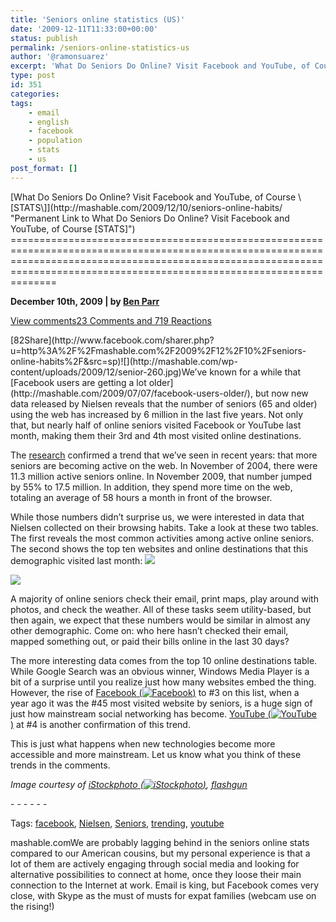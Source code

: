 ```yaml
---
title: 'Seniors online statistics (US)'
date: '2009-12-11T11:33:00+00:00'
status: publish
permalink: /seniors-online-statistics-us
author: '@ramonsuarez'
excerpt: 'What Do Seniors Do Online? Visit Facebook and YouTube, of Course \[STATS\] December 10th, 2009 | by Ben Parr View comments23 Comments and 719 Reactions 82Share We???ve known for a while that Facebook users are getting a lot older, but now new data rel...'
type: post
id: 351
categories:
tags:
    - email
    - english
    - facebook
    - population
    - stats
    - us
post_format: []
---
```

<div class="author-photo"><div class="headline">[What Do Seniors Do Online? Visit Facebook and YouTube, of Course \[STATS\]](http://mashable.com/2009/12/10/seniors-online-habits/ "Permanent Link to What Do Seniors Do Online? Visit Facebook and YouTube, of Course [STATS]")
================================================================================================================================================================================================================================

**December 10th, 2009 | by [Ben Parr](http://mashable.com/author/ben-parr/ "Posts by Ben Parr")**<span class="comments">[](http://mashable.com/2009/12/10/seniors-online-habits/#comments)</span>

[View comments](http://mashable.disqus.com/?url=http://mashable.com/2009/12/10/seniors-online-habits/)[23 Comments and 719 Reactions](http://mashable.com/2009/12/10/seniors-online-habits/#disqus_thread)

<div class="text-content"><div style="float:left;margin-right:10px;margin-bottom:4px;"><div class="wdt_button"><div class="wdt_button" style="height:59px;">[<span class="fb_share_size_Small fb_share_count_wrapper"><span class="fb_share_count fb_share_count_top"><span class="fb_share_count_inner">82</span></span><span class="FBConnectButton FBConnectButton_Small" style="cursor:pointer;"><span class="FBConnectButton_Text">Share</span></span></span>](http://www.facebook.com/sharer.php?u=http%3A%2F%2Fmashable.com%2F2009%2F12%2F10%2Fseniors-online-habits%2F&src=sp)![](http://mashable.com/wp-content/uploads/2009/12/senior-260.jpg)We’ve known for a while that [Facebook users are getting a lot older](http://mashable.com/2009/07/07/facebook-users-older/), but now new data released by Nielsen reveals that the number of seniors (65 and older) using the web has increased by 6 million in the last five years. Not only that, but nearly half of online seniors visited Facebook or YouTube last month, making them their 3rd and 4th most visited online destinations.

The [research](http://blog.nielsen.com/nielsenwire/online_mobile/six-million-more-seniors-using-the-web-than-five-years-ago/) confirmed a trend that we’ve seen in recent years: that more seniors are becoming active on the web. In November of 2004, there were 11.3 million active seniors online. In November 2009, that number jumped by 55% to 17.5 million. In addition, they spend more time on the web, totaling an average of 58 hours a month in front of the browser.

 While those numbers didn’t surprise us, we were interested in data that Nielsen collected on their browsing habits. Take a look at these two tables. The first reveals the most common activities among active online seniors. The second shows the top ten websites and online destinations that this demographic visited last month:  ![](http://cdn.mashable.com/wp-content/uploads/2009/12/seniors-1.jpg)

 ![](http://cdn.mashable.com/wp-content/uploads/2009/12/seniors-nielsen-2.jpg)

A majority of online seniors check their email, print maps, play around with photos, and check the weather. All of these tasks seem utility-based, but then again, we expect that these numbers would be similar in almost any other demographic. Come on: who here hasn’t checked their email, mapped something out, or paid their bills online in the last 30 days?

The more interesting data comes from the top 10 online destinations table. While Google Search was an obvious winner, Windows Media Player is a bit of a surprise until you realize just how many websites embed the thing. However, the rise of [Facebook](http://mashable.com/category/facebook)<span class="blippr-nobr">[<span> (</span>![Facebook](http://netdna.blippr.com/images/inline-face_05.png?1260002206)<span>)</span>](http://api.blippr.com/apps/336650-Facebook)</span> to #3 on this list, when a year ago it was the #45 most visited website by seniors, is a huge sign of just how mainstream social networking has become. [YouTube](http://mashable.com/category/youtube)<span class="blippr-nobr">[<span> (</span>![YouTube](http://netdna.blippr.com/images/inline-face_05.png?1260002206)<span>)</span>](http://api.blippr.com/apps/336658-YouTube)</span> at #4 is another confirmation of this trend.

This is just what happens when new technologies become more accessible and more mainstream. Let us know what you think of these trends in the comments.

*Image courtesy of [iStockphoto](http://www.istockphoto.com/mashableoffer.php)<span class="blippr-nobr">[<span> (</span>![iStockphoto](http://netdna.blippr.com/images/inline-face_07.png?1260002206)<span>)</span>](http://api.blippr.com/apps/393797-iStockphoto)</span>, [flashgun](http://www.istockphoto.com/user_view.php?id=3143166)*

<div class="tags">- - - - - -

Tags: [facebook](http://mashable.com/tag/facebook/), [Nielsen](>facebook</a>,%20<a%20href=), [Seniors](http://mashable.com/tag/seniors/), [trending](>Seniors</a>,%20<a%20href=), [youtube](http://mashable.com/tag/youtube/)

<div class=">youtube<div class=">mashable.comWe are probably lagging behind in the seniors online stats compared to our American cousins, but my personal experience is that a lot of them are actively engaging through social media and looking for alternative possibilities to connect at home, once they loose their main connection to the Internet at work. Email is king, but Facebook comes very close, with Skype as the must of musts for expat families (webcam use on the rising!)

